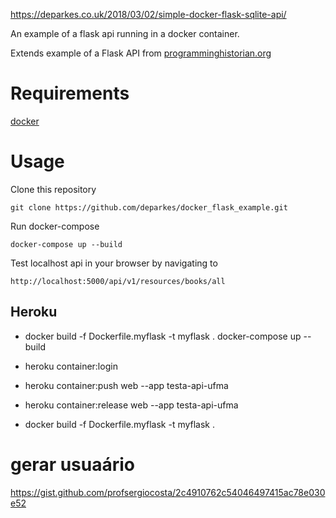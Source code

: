 
https://deparkes.co.uk/2018/03/02/simple-docker-flask-sqlite-api/


An example of a flask api running in a docker container.

Extends example of a Flask API from [programminghistorian.org](http://programminghistorian.github.io/ph-submissions/lessons/creating-apis-with-python-and-flask)

# Requirements
[docker](https://www.docker.com/get-docker)

# Usage
Clone this repository
```
git clone https://github.com/deparkes/docker_flask_example.git
```

Run docker-compose
```
docker-compose up --build
```

Test localhost api in your browser by navigating to
```
http://localhost:5000/api/v1/resources/books/all
```

## Heroku

- docker build -f Dockerfile.myflask -t myflask .
docker-compose up --build

- heroku container:login
- heroku container:push web --app testa-api-ufma
- heroku container:release web --app testa-api-ufma


- docker build -f Dockerfile.myflask -t myflask .


# gerar usuaário

https://gist.github.com/profsergiocosta/2c4910762c54046497415ac78e030e52

